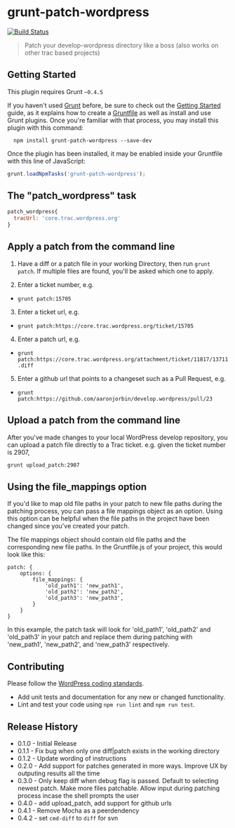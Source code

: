 # grunt-patch-wordpress

[![Build Status](https://travis-ci.org/WordPress/grunt-patch-wordpress.png?branch=master)](https://travis-ci.org/WordPress/grunt-patch-wordpress/)

> Patch your develop-wordpress directory like a boss (also works on other trac based projects)

## Getting Started
This plugin requires Grunt `~0.4.5`

If you haven't used [Grunt](http://gruntjs.com/) before, be sure to check out the [Getting Started](http://gruntjs.com/getting-started) guide, as it explains how to create a [Gruntfile](http://gruntjs.com/sample-gruntfile) as well as install and use Grunt plugins. Once you're familiar with that process, you may install this plugin with this command:

```shell
  npm install grunt-patch-wordpress --save-dev
```

Once the plugin has been installed, it may be enabled inside your Gruntfile with this line of JavaScript:

```js
grunt.loadNpmTasks('grunt-patch-wordpress');
```

## The "patch_wordpress" task
```js
patch_wordpress{
  tracUrl: 'core.trac.wordpress.org'
}
```

## Apply a patch from the command line

1. Have a diff or a patch file in your working Directory, then run ```grunt patch```.
If multiple files are found, you'll be asked which one to apply.

2. Enter a ticket number, e.g.
  * `grunt patch:15705`

3. Enter a ticket url, e.g.
  * `grunt patch:https://core.trac.wordpress.org/ticket/15705`

4. Enter a patch url, e.g.
  * `grunt patch:https://core.trac.wordpress.org/attachment/ticket/11817/13711.diff`

5. Enter a github url that points to a changeset such as a Pull Request, e.g.
  * `grunt patch:https://github.com/aaronjorbin/develop.wordpress/pull/23`

## Upload a patch from the command line

After you've made changes to your local WordPress develop repository, you can upload a patch file directly to a Trac ticket. e.g. given the ticket number is 2907,

```bash
grunt upload_patch:2907
```

## Using the file_mappings option
If you'd like to map old file paths in your patch to new file paths during the patching process, you can pass a file mappings object as an option. Using this option can be helpful when the file paths in the project have been changed since you've created your patch.

The file mappings object should contain old file paths and the corresponding new file paths. In the Gruntfile.js of your project, this would look like this:

```
patch: {
	options: {
		file_mappings: {
			'old_path1': 'new_path1',
			'old_path2': 'new_path2',
			'old_path3': 'new_path3',
		}
	}
}
```
 In this example, the patch task will look for 'old_path1', 'old_path2' and 'old_path3' in your patch and replace them during patching with 'new_path1', 'new_path2', and 'new_path3' respectively.

## Contributing

Please follow the [WordPress coding standards](https://make.wordpress.org/core/handbook/best-practices/coding-standards/javascript/).

* Add unit tests and documentation for any new or changed functionality.
* Lint and test your code using `npm run lint` and `npm run test`.

## Release History

- 0.1.0 - Initial Release
- 0.1.1 - Fix bug when only one diff|patch exists in the working directory
- 0.1.2 - Update wording of instructions
- 0.2.0 - Add support for patches generated in more ways. Improve UX by outputing results all the time
- 0.3.0 - Only keep diff when debug flag is passed. Default to selecting newest patch. Make more files patchable. Allow input during patching process incase the shell prompts the user
- 0.4.0 - add upload_patch, add support for github urls
- 0.4.1 - Remove Mocha as a peerdendency
- 0.4.2 - set `cmd-diff` to `diff` for svn
